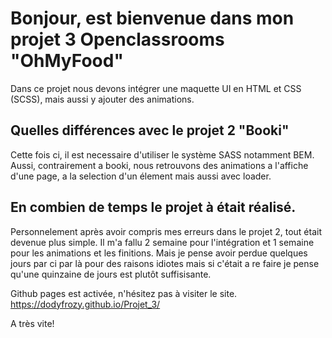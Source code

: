 # Bonjour, est bienvenue dans mon projet 3 Openclassrooms "OhMyFood"

Dans ce projet nous devons intégrer une maquette UI en HTML et CSS (SCSS), mais aussi y ajouter des animations.

## Quelles différences avec le projet 2 "Booki"

Cette fois ci, il est necessaire d'utiliser le système SASS notamment BEM. Aussi, contrairement a booki, nous retrouvons des animations a l'affiche d'une page, a la selection d'un élement mais aussi avec loader. 

## En combien de temps le projet à était réalisé. 

Personnelement après avoir compris mes erreurs dans le projet 2, tout était devenue plus simple. Il m'a fallu 2 semaine pour l'intégration et 1 semaine pour les animations et les finitions. Mais je pense avoir perdue quelques jours par ci par là pour des raisons idiotes mais si c'était a re faire je pense qu'une quinzaine de jours est plutôt suffisisante.



Github pages est activée, n'hésitez pas à visiter le site.
https://dodyfrozy.github.io/Projet_3/

A très vite!



